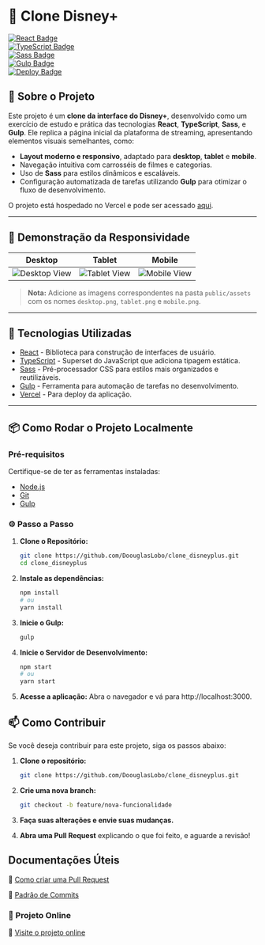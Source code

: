 # 🎥 Clone Disney+  

[![React Badge](https://img.shields.io/badge/React-61DAFB?style=for-the-badge&logo=react&logoColor=000)](https://reactjs.org/)  
[![TypeScript Badge](https://img.shields.io/badge/TypeScript-3178C6?style=for-the-badge&logo=typescript)](https://www.typescriptlang.org/)  
[![Sass Badge](https://img.shields.io/badge/Sass-CC6699?style=for-the-badge&logo=sass)](https://sass-lang.com/)  
[![Gulp Badge](https://img.shields.io/badge/Gulp-CF4647?style=for-the-badge&logo=gulp)](https://gulpjs.com/)  
[![Deploy Badge](https://img.shields.io/badge/Visit-Online_Project-000?style=for-the-badge&logo=vercel)](https://clone-disneyplus-lac-pi.vercel.app/)  

## 📖 Sobre o Projeto  

Este projeto é um **clone da interface do Disney+**, desenvolvido como um exercício de estudo e prática das tecnologias **React**, **TypeScript**, **Sass**, e **Gulp**. Ele replica a página inicial da plataforma de streaming, apresentando elementos visuais semelhantes, como:  

- **Layout moderno e responsivo**, adaptado para **desktop**, **tablet** e **mobile**.  
- Navegação intuitiva com carrosséis de filmes e categorias.  
- Uso de **Sass** para estilos dinâmicos e escaláveis.  
- Configuração automatizada de tarefas utilizando **Gulp** para otimizar o fluxo de desenvolvimento.  

O projeto está hospedado no Vercel e pode ser acessado [aqui](https://clone-disneyplus-lac-pi.vercel.app/).  

---  

## 🌟 Demonstração da Responsividade  

| **Desktop**                                | **Tablet**                               | **Mobile**                               |  
|-------------------------------------------|------------------------------------------|------------------------------------------|  
| ![Desktop View](./public/assets/desktop.png) | ![Tablet View](./public/assets/tablet.png) | ![Mobile View](./public/assets/mobile.png) |  

> **Nota:** Adicione as imagens correspondentes na pasta `public/assets` com os nomes `desktop.png`, `tablet.png` e `mobile.png`.  

---  

## 🚀 Tecnologias Utilizadas  

- [React](https://reactjs.org/) - Biblioteca para construção de interfaces de usuário.  
- [TypeScript](https://www.typescriptlang.org/) - Superset do JavaScript que adiciona tipagem estática.  
- [Sass](https://sass-lang.com/) - Pré-processador CSS para estilos mais organizados e reutilizáveis.  
- [Gulp](https://gulpjs.com/) - Ferramenta para automação de tarefas no desenvolvimento.  
- [Vercel](https://vercel.com/) - Para deploy da aplicação.  

---  

## 📦 Como Rodar o Projeto Localmente  

### Pré-requisitos  

Certifique-se de ter as ferramentas instaladas:  

- [Node.js](https://nodejs.org/)  
- [Git](https://git-scm.com/)  
- [Gulp](https://gulpjs.com/)  

### ⚙️ Passo a Passo  

1. **Clone o Repositório:**  

   ```bash  
   git clone https://github.com/DoouglasLobo/clone_disneyplus.git  
   cd clone_disneyplus  
   ```

2. **Instale as dependências:**

   ```bash
   npm install
   # ou
   yarn install
   ```

3. **Inicie o Gulp:**

   ```bash
   gulp
   ```

4. **Inicie o Servidor de Desenvolvimento:**

   ```bash
   npm start  
   # ou  
   yarn start
   ```

5. **Acesse a aplicação:**
   Abra o navegador e vá para http://localhost:3000.

## 📫 Como Contribuir

Se você deseja contribuir para este projeto, siga os passos abaixo:

1. **Clone o repositório:**

   ```bash
   git clone https://github.com/DoouglasLobo/clone_disneyplus.git  
   ```

2. **Crie uma nova branch:**

   ```bash
   git checkout -b feature/nova-funcionalidade
   ```

3. **Faça suas alterações e envie suas mudanças.**
4. **Abra uma Pull Request** explicando o que foi feito, e aguarde a revisão!

## Documentações Úteis

📝 [Como criar uma Pull Request](https://www.atlassian.com/br/git/tutorials/making-a-pull-request)

💾 [Padrão de Commits](https://gist.github.com/joshbuchea/6f47e86d2510bce28f8e7f42ae84c716)

### 🚀 Projeto Online

🚀 [Visite o projeto online](https://clone-disneyplus-lac-pi.vercel.app/)
